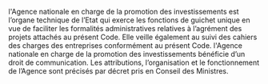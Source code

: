 l'Agence nationale en charge de la promotion des investissements est l’organe technique de l’Etat qui exerce les fonctions de guichet unique en vue de faciliter les formalités administratives relatives à l’agrément des projets attachés au présent Code. Elle veille également au suivi des cahiers des charges des entreprises conformément au présent Code.
l'Agence nationale en charge de la promotion des investissements bénéficie d’un droit de communication.
Les attributions, l’organisation et le fonctionnement de l’Agence sont précisés par décret pris en Conseil des Ministres.